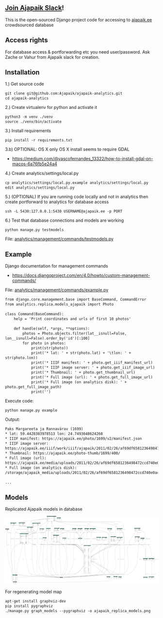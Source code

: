 ## [Join Ajapaik Slack](http://bit.ly/join-Ajapaik-Slack)!
This is the open-sourced Django project code for accessing to [ajapaik.ee](https://ajapaik.ee/) crowdsourced database

## Access rights
For database access & portforwarding etc you need user/password. Ask Zache or Vahur from Ajapaik slack for creation.

## Installation

1.) Get source code
```
git clone git@github.com:Ajapaik/ajapaik-analytics.git
cd ajapaik-analytics
```

2.) Create virtualenv for python and activate it
```
python3 -m venv ./venv
source ./venv/bin/activate
```

3.) Install requirements
```
pip install -r requirements.txt
```

3.b) OPTIONAL: OS X only
OS X install seems to require GDAL
- https://medium.com/@vascofernandes_13322/how-to-install-gdal-on-macos-6a76fb5e24a4

4.) Create analytics/settings/local.py
```
cp analytics/settings/local.py.example analytics/settings/local.py
edit analytics/settings/local.py
```

5.) (OPTIONAL) If you are running code locally and not in analytics then create portforward to analytics for database access
```
ssh -L 5430:127.0.0.1:5430 USERNAME@ajapaik.ee -p PORT
```

6.) Test that database connections and models are working
```
python manage.py testmodels
```

File: [analytics/management/commands/testmodels.py](analytics/management/commands/testmodels.py)

## Example

Django documentation for management commands
* https://docs.djangoproject.com/en/4.0/howto/custom-management-commands/

File: [analytics/management/commands/example.py](analytics/management/commands/example.py)

```
from django.core.management.base import BaseCommand, CommandError
from analytics.replica.models_ajapaik import Photo

class Command(BaseCommand):
    help = 'Print coordinates and urls of first 10 photos'

    def handle(self, *args, **options):
        photos = Photo.objects.filter(lat__isnull=False, lon__isnull=False).order_by('id')[:100]
        for photo in photos:
            print(str(photo))
            print('* lat: ' + str(photo.lat) + '\tlon: ' + str(photo.lon))
            print('* IIIF manifest: ' + photo.get_iiif_manifest_url)
            print('* IIIF image server: ' + photo.get_iiif_image_url)
            print('* Thumbnail: ' + photo.get_thumbnail_url)
            print('* Full image (url): ' + photo.get_full_image_url)
            print('* Full image (on analytics disk): ' + photo.get_full_image_path)
            print('')
```

Execute code:
```
python manage.py example
```

Output:
```
Paks Margareeta ja Rannavärav (1699)
* lat: 59.4428383978513 lon: 24.7493648624268
* IIIF manifest: https://ajapaik.ee/photo/1699/v2/manifest.json
* IIIF image server: https://ajapaik.ee/iiif/work/iiif/ajapaik/2011/02/26/af69df6581236498472ccd740e0a4b59.jpg.tif/full/max/0/default.jpg
* Thumbnail: https://ajapaik.ee/photo-thumb/1699/400/
* Full image (url): https://ajapaik.ee/media/uploads/2011/02/26/af69df6581236498472ccd740e0a4b59.jpg
* Full image (on analytics disk): /storage/ajapaik_media/uploads/2011/02/26/af69df6581236498472ccd740e0a4b59.jpg

...
```

## Models
Replicated Ajapaik models in database

![Replicated models](ajapaik_replica_models.png)

For regenerating model map
```
apt-get install graphviz-dev
pip install pygraphviz
./manage.py graph_models --pygraphviz -o ajapaik_replica_models.png
```
